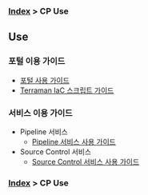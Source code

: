 ### [Index](https://github.com/K-PaaS/container-platform/blob/master/README.md) > CP Use

## Use

### 포털 이용 가이드
+ [포털 사용 가이드](../use-guide/portal/container-platform-portal-guide.md)
+ [Terraman IaC 스크립트 가이드](../check-guide/cp-terraman-check-index-guide.md)

### 서비스 이용 가이드
- Pipeline 서비스
  + [Pipeline 서비스 사용 가이드](../use-guide/pipeline/cp-pipeline-use-guide.md)
- Source Control 서비스
  + [Source Control 서비스 사용 가이드](../use-guide/source-control/cp-source-control-use-guide.md)

### [Index](https://github.com/K-PaaS/container-platform/blob/master/README.md) > CP Use